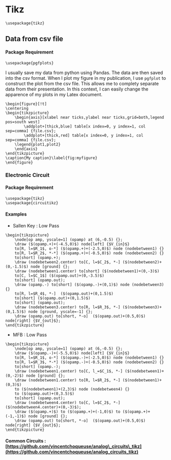 # Tikz

```text
\usepackage{tikz}
```

## Data from csv file

#### Package Requirement

```text
\usepackage{pgfplots}
```

I usually save my data from python using Pandas. The data are then saved into the csv format. When I plot my figure in my publication, I use `pgfplot` to construct the plot from the csv file. This allows me to complety separate data from their presentation. In this context, I can easily change the apparence of my plots in my Latex document. 

```text
\begin{figure}[!t]
\centering
\begin{tikzpicture}
    \begin{axis}[xlabel near ticks,ylabel near ticks,grid=both,legend pos=south west]
        \addplot+[thick,blue] table[x index=0, y index=1, col sep=comma] {file.csv}; 
        \addplot+[thick,red] table[x index=0, y index=1, col sep=comma] {file.csv}; 
    \legend{plot1,plot2}
    \end{axis}
\end{tikzpicture}
\caption{My caption}\label{fig:myfigure}
\end{figure}
```

### Electronic Circuit

#### Package Requirement

```text
\usepackage{tikz}
\usepackage{circuitikz}
```

#### Examples

* Sallen Key : Low Pass

```text
\begin{tikzpicture}
	\node[op amp, yscale=1] (opamp) at (6,-0.5) {};
	\draw ($(opamp.+)+(-4.5,0)$) node[left] {$V_{in}$} 
	to[R, l=$R_1$, o-*] ($(opamp.+)+(-2.5,0)$) node (nodebetween1) {}
	to[R, l=$R_2$, *-*] ($(opamp.+)+(-0.5,0)$) node (nodebetween2) {}
	to[short] (opamp.+);
	\draw (nodebetween2.center) to[C, l=$C_2$, *-] ($(nodebetween2)+(0,-1.5)$) node [ground] {};
	\draw (nodebetween1.center) to[short] ($(nodebetween1)+(0,-3)$) 
	to[C, l=$C_1$] ($(opamp.out)+(0,-3.5)$) 
	to[short] (opamp.out);
	\draw (opamp.-) to[short] ($(opamp.-)+(0,1)$) node (nodebetween3) {}
	to[R, l=$R_4$, *-]  ($(opamp.out)+(0,1.5)$) 
	to[short] ($(opamp.out)+(0,1.5)$) 
	to[short] (opamp.out);
	\draw (nodebetween3.center) to[R, l=$R_3$, *-] ($(nodebetween3)+(0,1.5)$) node [ground, yscale=-1] {};
	\draw (opamp.out) to[short, *-o]  ($(opamp.out)+(0.5,0)$) node[right] {$V_{out}$};
\end{tikzpicture}
```

* MFB : Low Pass

```text
\begin{tikzpicture}
	\node[op amp, yscale=1] (opamp) at (6,-0.5) {};
	\draw ($(opamp.-)+(-5.5,0)$) node[left] {$V_{in}$} 
	to[R, l=$R_1$, o-*] ($(opamp.-)+(-2.5,0)$) node (nodebetween1) {}
	to[R, l=$R_3$, *-*] ($(opamp.-)+(-0.5,0)$) node (nodebetween2) {}
	to[short] (opamp.-);
	\draw (nodebetween1.center) to[C, l_=$C_1$, *-] ($(nodebetween1)+(0,-2)$) node [ground] {};
	\draw (nodebetween1.center) to[R, l=$R_2$, *-] ($(nodebetween1)+(0,3)$) 
	to ($(nodebetween1)+(2,3)$) node (nodebetween4) {}
	to ($(opamp.out)+(0,3.5)$) 
	to[short] (opamp.out);
	\draw (nodebetween4.center) to[C, l=$C_2$, *-] ($(nodebetween4.center)+(0,-3)$);
	\draw ($(opamp.+)$) to ($(opamp.+)+(-1,0)$) to ($(opamp.+)+(-1,-1)$) node [ground] {};
	\draw (opamp.out) to[short, *-o]  ($(opamp.out)+(0.5,0)$) node[right] {$V_{out}$};
\end{tikzpicture}
```

#### 

#### Common Circuits : [https://github.com/vincentchoqueuse/analog\_circuits\_tikz](https://github.com/vincentchoqueuse/analog_circuits_tikz)

